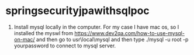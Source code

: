 # springsecurityjpawithsqlpoc
1) Install mysql locally in the computer. For my case I have mac os, so I installed the myswl from https://www.dev2qa.com/how-to-use-mysql-on-mac/ and then go to usr\local\mysql and then type ./mysql -u root -p yourpassword to connect to mysql server.
